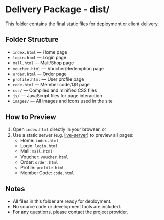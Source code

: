 # Delivery Package - dist/

This folder contains the final static files for deployment or client delivery.

## Folder Structure

- `index.html` — Home page
- `login.html` — Login page
- `mall.html` — Mall/Shop page
- `voucher.html` — Voucher/Redemption page
- `order.html` — Order page
- `profile.html` — User profile page
- `code.html` — Member code/QR page
- `css/` — Compiled and minified CSS files
- `js/` — JavaScript files for page interaction
- `images/` — All images and icons used in the site

## How to Preview

1. Open `index.html` directly in your browser, or
2. Use a static server (e.g. [live-server](https://www.npmjs.com/package/live-server)) to preview all pages:
   - Home: `index.html`
   - Login: `login.html`
   - Mall: `mall.html`
   - Voucher: `voucher.html`
   - Order: `order.html`
   - Profile: `profile.html`
   - Member Code: `code.html`

## Notes

- All files in this folder are ready for deployment.
- No source code or development tools are included.
- For any questions, please contact the project provider.
